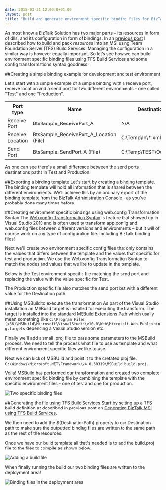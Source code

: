 ```yaml
---
date: 2015-03-31 12:00:0+01:00
layout: post
title: "Build and generate environment specific binding files for BizTalk Server using Team Foundation Build Services"
---
```

As most know a BizTalk Solution has two major parts – its resources in form of dlls, and its configuration in form of bindings. 
In an [previous post](http://richardhallgren.com/build-and-generate-msi-for-biztalk-server-using-team-foundation-build-services/) 
I described how to build and pack _resources_ into an MSI using Team Foundation Server (TFS) Build Services. Managing the configuration in a similar way is however equally important.
So let’s see how we can build environment specific binding files using TFS Build Services and some config transformations syntax goodness!


##Creating a simple binding example for development and test environment

Let’s start with a simple example of a simple binding with a receive port, receive location and a 
send port for two different environments - one called "Test" and one "Production".

<table class="post" border="0" cellspacing="0" cellpadding="0">
    <tr>
        <th>Port type</th>
        <th>Name</th>
        <th>Destination path in Test</th>
        <th>Destination path in Production</th>
    </tr>
    <tr>
        <td>Receive Port</td>
        <td>BtsSample_ReceivePort_A</td>
        <td>N/A</td>
        <td>N/A</td>
    </tr>
        <tr>
        <td>Receive Location</td>
        <td>BtsSample_ReceivePort_A_Location (File)</td>
        <td>C:\Temp\In\*.xml</td>
        <td>C:\Temp\In\*.xml</td>
    </tr>
        <tr>
        <td>Send Port</td>
        <td>BtsSample_SendPort_A (File)</td>
        <td>C:\Temp\TEST\Out\%MessageID%.xml</td>
        <td>C:\Temp\PROD\Out\%MessageID%.xml</td>
    </tr>
</table>
As one can see there's a small difference between the send ports destinations paths in Test and Production.

##Exporting a binding template
Let's start by creating a binding template. The binding template will hold all information that is shared between the different environments. 
We’ll achieve this by an ordinary export of the binding template from the BizTalk Administration Console - as you’ve probably done many times before.
<script src="https://gist.github.com/riha/72a597136892e428cf92.js"></script>
 
##Creating environment specific bindings using web.config Transformation Syntax
The [Web.config Transformation Syntax](https://msdn.microsoft.com/en-us/library/dd465326.aspx) is feature that showed up in Visual Studio 2010 and 
is often used to transform app.config and web.config files between different versions and environments – but it will of course work on any type 
of configuration file. Including BizTalk binding files!

Next we'll create two environment specific config files that only contains the values that differs between the template and 
the values that specific for test and production. 
We use the Web.config Transformation Syntax to match the nodes and values that we like to update in the template.

Below is the Test environment specific file matching the send port and replacing the value with the value specific for Test.
<script src="https://gist.github.com/riha/9f9fb0d2ca57502bd6f5.js"></script>

The Production specific file also matches the send port but with a different value for the Destination path.
<script src="https://gist.github.com/riha/bf86d3de83f48b910809.js"></script>

##Using MSBuild to execute the transformation
As part of the Visual Studio installation an MSBuild target is installed for executing the transform. 
The target is installed into the standard [MSBuild Extensions Path](https://msdn.microsoft.com/en-us/library/ms164309.aspx) 
which usally mean something lilke `C:\Program Files (x86)\MSBuild\Microsoft\VisualStudio\v10.0\Web\Microsoft.Web.Publishing.targets` 
depending a Visual Studio version etc.

Finally we'll add a small .proj file to pass some parameters to the MSBuild process. We need to tell the process what file to use as 
template and what different environment specific files we like to use.
<script src="https://gist.github.com/riha/79c4dab8854b8db6c692.js"></script>

Next we can kick of MSBUild and point it to the cretated proj file. `C:\Windows\Microsoft.NET\Framework\v4.0.30319\MSBuild build.proj`.

Voila! MSBuild has performed our transformation and created two complete environment specific binding file by combining the template with the specific environment files - one of test and one for production.

![Two specific binding files](https://www.dropbox.com/s/i0lt7i3lu54uih5/2.png?raw=1)

##Generating the file using TFS Build Services
Start by setting up a TFS build definition as described in previous post on 
[Generating BizTalk MSI using TFS Build Services](http://richardhallgren.com/build-and-generate-msi-for-biztalk-server-using-team-foundation-build-services/).

We then need to add the $(DestinationPath) property to our Destination path to make sure the outputted binding files are written to the same 
path as the rest of the resources.

<script src="https://gist.github.com/riha/5213f920b22912fd1476.js"></script>

Once we have our build template all that's needed is to add the build.proj file to the files to compile as shown below.

![Adding a build file](https://www.dropbox.com/s/o71ofgvt1f5ngay/3.png?raw=1)

When finally running the build our two binding files are written to the deployment area!

![Binding files in the deployment area](https://www.dropbox.com/s/szlteu8h963o1z7/4.png?raw=1)